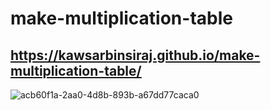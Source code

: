 # make-multiplication-table

## https://kawsarbinsiraj.github.io/make-multiplication-table/

![acb60f1a-2aa0-4d8b-893b-a67dd77caca0](https://user-images.githubusercontent.com/38612699/226113822-78703b44-64c8-4b36-bda3-8ea6efd3997d.png)
